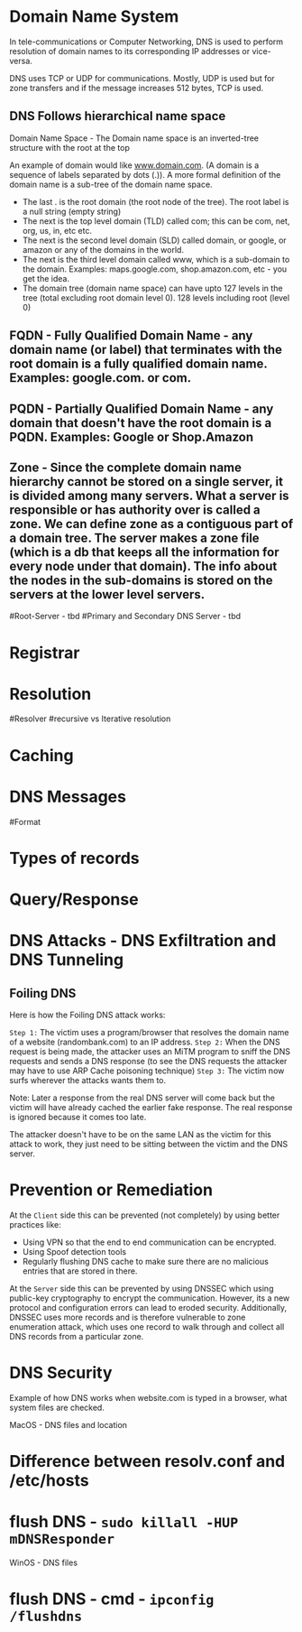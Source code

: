 # Domain Name System

In tele-communications or Computer Networking, DNS is used to perform resolution of domain names to its corresponding IP addresses or vice-versa.

DNS uses TCP or UDP for communications. Mostly, UDP is used but for zone transfers and if the message increases 512 bytes, TCP is used.

## DNS Follows hierarchical name space 

 Domain Name Space - The Domain name space is an inverted-tree structure with the root at the top

An example of domain would like www.domain.com. (A domain is a sequence of labels separated by dots (.)). A more formal definition of the domain name is a  sub-tree of the domain name space.

- The last . is the root domain (the root node of the tree). The root label is a null string (empty string)
- The next is the top level domain (TLD) called com; this can be com, net, org, us, in, etc etc.
- The next is the second level domain (SLD) called domain, or google, or amazon or any of the domains in the world.
- The next is the third level domain called www, which is a sub-domain to the domain. Examples: maps.google.com, shop.amazon.com, etc - you get the idea.
- The domain tree (domain name space) can have upto 127 levels in the tree (total excluding root domain level 0). 128 levels including root (level 0)

## FQDN - Fully Qualified Domain Name - any domain name (or label) that terminates with the root domain is a fully qualified domain name. Examples: google.com. or com. 

## PQDN - Partially Qualified Domain Name - any domain that doesn't have the root domain is a PQDN. Examples: Google or Shop.Amazon


## Zone - Since the complete domain name hierarchy cannot be stored on a single server, it is divided among many servers. What a server is responsible or has authority over is called a zone. We can define zone as a contiguous part of a domain tree. The server makes a zone file (which is a db that keeps all the information for every node under that domain). The info about the nodes in the sub-domains is stored on the servers at the lower level servers.

#Root-Server - tbd
#Primary and Secondary DNS Server - tbd
# Registrar
# Resolution
  #Resolver
  #recursive vs Iterative resolution
  # Caching
 
# DNS Messages
  #Format
  # Types of records
  # Query/Response
  
 # DNS Attacks - DNS Exfiltration and DNS Tunneling
 
 ## Foiling DNS
 
 Here is how the Foiling DNS attack works:

 `Step 1:` The victim uses a program/browser that resolves the domain name of a website (randombank.com) to an IP address. 
 `Step 2:` When the DNS request is being made, the attacker uses an MiTM program to sniff the DNS requests and sends a DNS response (to see the DNS requests the attacker may have to use ARP Cache poisoning technique)
 `Step 3:` The victim now surfs wherever the attacks wants them to.
 
 Note: Later a response from the real DNS server will come back but the victim will have already cached the earlier fake response. The real response is ignored because it comes too late. 
 
 The attacker doesn't have to be on the same LAN as the victim for this attack to work, they just need to be sitting between the victim and the DNS server.
 
# Prevention or Remediation

At the `Client` side this can be prevented (not completely) by using better practices like:

- Using VPN so that the end to end communication can be encrypted.
- Using Spoof detection tools 
- Regularly flushing DNS cache to make sure there are no malicious entries that are stored in there.
 

At the `Server` side this can be prevented by using DNSSEC which using public-key cryptography to encrypt the communication. However, its a new protocol and configuration errors can lead to eroded security. Additionally, DNSSEC uses more records and is therefore vulnerable to zone enumeration attack, which uses one record to walk through and collect all DNS records from a particular zone.
 
 
 
 
 
 
 # DNS Security
 
 Example of how DNS works when website.com is typed in a browser, what system files are checked.
 
 MacOS - DNS files and location
  # Difference between resolv.conf and /etc/hosts
  # flush DNS - `sudo killall -HUP mDNSResponder`

 WinOS - DNS files
  # flush DNS - cmd - `ipconfig /flushdns`

